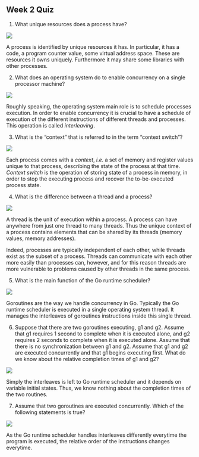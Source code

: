 ## Week 2 Quiz

1. What unique resources does a process have?

![](https://user-images.githubusercontent.com/49638680/92366019-e69da900-f0f4-11ea-912e-0c2e95cb4d5b.png)

A process is identified by unique resources it has.
In particular, it has a code, a program counter value, some virtual address space. These are resources it owns uniquely. Furthermore it may share some libraries with other processes.

2. What does an operating system do to enable concurrency on a single processor machine?

![](https://user-images.githubusercontent.com/49638680/92366024-e7ced600-f0f4-11ea-82fd-b85d5c23c727.png)

Roughly speaking, the operating system main role is to schedule processes execution.
In order to enable concurrency it is crucial to have a schedule of execution of the different instructions of different threads and processes. This operation is called _interleaving_.

3. What is the “context” that is referred to in the term “context switch”?

![](https://user-images.githubusercontent.com/49638680/92366029-e9000300-f0f4-11ea-8655-44166e753eca.png)

Each process comes with a _context_, _i.e._ a set of memory and register values unique to that process, describing the state of the process at that time.
_Context switch_ is the operation of storing state of a process in memory, in order to stop the executing process and recover the to-be-executed process state.

4. What is the difference between a thread and a process?

![](https://user-images.githubusercontent.com/49638680/92366030-e9989980-f0f4-11ea-8539-dc04c52890c3.png)

A thread is the unit of execution within a process. A process can have anywhere from just one thread to many threads. Thus the unique context of a process contains elements that can be shared by its threads (memory values, memory addresses).

Indeed, processes are typically independent of each other, while threads exist as the subset of a process. Threads can communicate with each other more easily than processes can, however, and for this reason threads are more vulnerable to problems caused by other threads in the same process.

5. What is the main function of the Go runtime scheduler?

![](https://user-images.githubusercontent.com/49638680/92366033-e9989980-f0f4-11ea-8353-d9d4b8b7dba6.png)

Goroutines are the way we handle concurrency in Go.
Typically the Go runtime scheduler is executed in a single operating system thread.
It manages the interleaves of goroutines instructions inside this single thread.

6. Suppose that there are two goroutines executing, g1 and g2. Assume that g1 requires 1 second to complete when it is executed alone, and g2 requires 2 seconds to complete when it is executed alone. Assume that there is no synchronization between g1 and g2. Assume that g1 and g2 are executed concurrently and that g1 begins executing first. What do we know about the relative completion times of g1 and g2?

![](https://user-images.githubusercontent.com/49638680/92366035-ea313000-f0f4-11ea-9e72-e16e3e4778e5.png)

Simply the interleaves is left to Go runtime scheduler and it depends on variable initial states. Thus, we know nothing about the completion times of the two routines.

7. Assume that two goroutines are executed concurrently. Which of the following statements is true?

![](https://user-images.githubusercontent.com/49638680/92366039-eac9c680-f0f4-11ea-8613-e000c0e39303.png)

As the Go runtime scheduler handles interleaves differently everytime the program is executed, the relative order of the instructions changes everytime.
